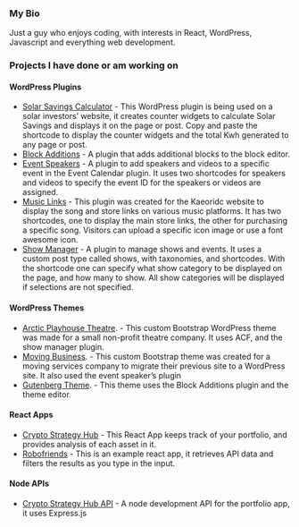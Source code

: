 ### My Bio

Just a guy who enjoys coding, with interests in React, WordPress, Javascript and everything web development.

### Projects I have done or am working on

#### WordPress Plugins

* [Solar Savings Calculator](https://github.com/pgmarco11/solar-savings) - This WordPress plugin is being used on a solar investors’ website, it creates counter widgets to calculate Solar Savings and displays it on the page or post. Copy and paste the shortcode to display the counter widgets and the total Kwh generated to any page or post. 
* [Block Additions](https://github.com/pgmarco11/block-additions) - A plugin that adds additional blocks to the block editor.
* [Event Speakers](https://github.com/pgmarco11/event-speakers-videos) - A plugin to add speakers and videos to a specific event in the Event Calendar plugin. It uses two shortcodes for speakers and videos to specify the event ID for the speakers or videos are assigned.
* [Music Links](https://github.com/pgmarco11/music-links) - This plugin was created for the Kaeoridc website to display the song and store links on various music platforms. It has two shortcodes, one to display the main store links, the other for purchasing a specific song.  Visitors can upload a specific icon image or use a font awesome icon.
* [Show Manager](https://github.com/pgmarco11/show-manager) - A plugin to manage shows and events.  It uses a custom post type called shows, with taxonomies, and shortcodes. With the shortcode one can specify what show category to be displayed on the page, and how many to show.  All show categories will be displayed if selections are not specified.

#### WordPress Themes
* [Arctic Playhouse Theatre](https://github.com/pgmarco11/themes/tree/master/arcticplayhouse). -  This custom Bootstrap WordPress theme was made for a small non-profit theatre company. It uses ACF, and the show manager plugin.
* [Moving Business](https://github.com/pgmarco11/themes/tree/master/arpingroup). - This custom Bootstrap theme was created for a moving services company to migrate their previous site to a WordPress site. It also used the event speaker’s plugin
* [Gutenberg Theme](https://github.com/pgmarco11/themes/tree/master/udemy). - This theme uses the Block Additions plugin and the theme editor.
  

#### React Apps

* [Crypto Strategy Hub](https://github.com/pgmarco11/crypto-strategy-hub) - This React App keeps track of your portfolio, and provides analysis of each asset in it.
* [Robofriends](https://github.com/pgmarco11/robofriends) - This is an example react app, it retrieves API data and filters the results as you type in the input.

#### Node APIs

* [Crypto Strategy Hub API](https://github.com/pgmarco11/crypto-strategy-hub-api) - A node development API for the portfolio app, it uses Express.js 
